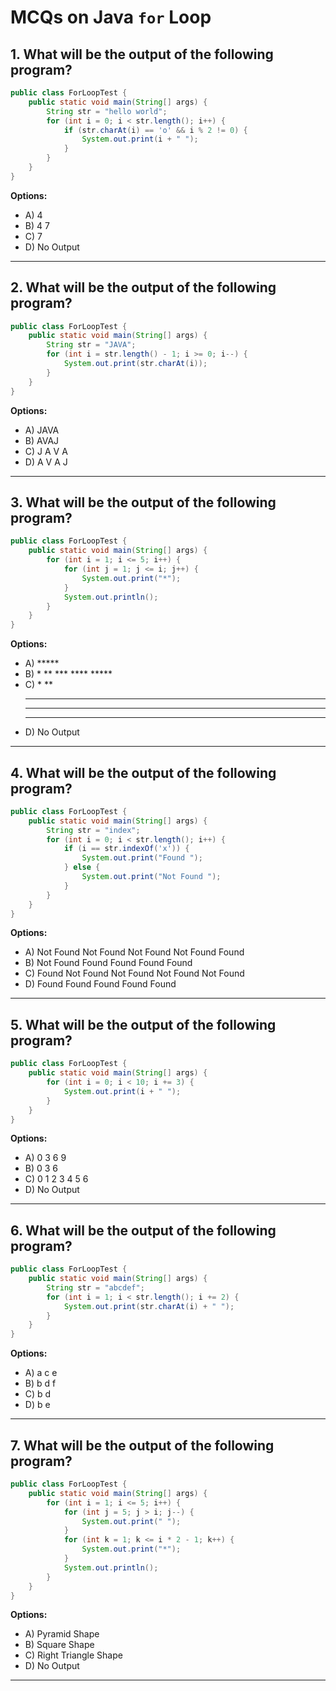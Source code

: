 
# **MCQs on Java `for` Loop**

## 1. What will be the output of the following program?
```java
public class ForLoopTest {
    public static void main(String[] args) {
        String str = "hello world";
        for (int i = 0; i < str.length(); i++) {
            if (str.charAt(i) == 'o' && i % 2 != 0) {
                System.out.print(i + " ");
            }
        }
    }
}
```

**Options:**
- A) 4
- B) 4 7
- C) 7
- D) No Output

---

## 2. What will be the output of the following program?
```java
public class ForLoopTest {
    public static void main(String[] args) {
        String str = "JAVA";
        for (int i = str.length() - 1; i >= 0; i--) {
            System.out.print(str.charAt(i));
        }
    }
}
```

**Options:**
- A) JAVA
- B) AVAJ
- C) J A V A
- D) A V A J

---

## 3. What will be the output of the following program?
```java
public class ForLoopTest {
    public static void main(String[] args) {
        for (int i = 1; i <= 5; i++) {
            for (int j = 1; j <= i; j++) {
                System.out.print("*");
            }
            System.out.println();
        }
    }
}
```

**Options:**
- A) *****
- B) * ** *** **** *****
- C) *
  **
    ***  
    ****  
    *****  
- D) No Output

---

## 4. What will be the output of the following program?
```java
public class ForLoopTest {
    public static void main(String[] args) {
        String str = "index";
        for (int i = 0; i < str.length(); i++) {
            if (i == str.indexOf('x')) {
                System.out.print("Found ");
            } else {
                System.out.print("Not Found ");
            }
        }
    }
}
```

**Options:**
- A) Not Found Not Found Not Found Not Found Found
- B) Not Found Found Found Found Found
- C) Found Not Found Not Found Not Found Not Found
- D) Found Found Found Found Found

---

## 5. What will be the output of the following program?
```java
public class ForLoopTest {
    public static void main(String[] args) {
        for (int i = 0; i < 10; i += 3) {
            System.out.print(i + " ");
        }
    }
}
```

**Options:**
- A) 0 3 6 9
- B) 0 3 6
- C) 0 1 2 3 4 5 6
- D) No Output

---

## 6. What will be the output of the following program?
```java
public class ForLoopTest {
    public static void main(String[] args) {
        String str = "abcdef";
        for (int i = 1; i < str.length(); i += 2) {
            System.out.print(str.charAt(i) + " ");
        }
    }
}
```

**Options:**
- A) a c e
- B) b d f
- C) b d
- D) b e

---

## 7. What will be the output of the following program?
```java
public class ForLoopTest {
    public static void main(String[] args) {
        for (int i = 1; i <= 5; i++) {
            for (int j = 5; j > i; j--) {
                System.out.print(" ");
            }
            for (int k = 1; k <= i * 2 - 1; k++) {
                System.out.print("*");
            }
            System.out.println();
        }
    }
}
```

**Options:**
- A) Pyramid Shape
- B) Square Shape
- C) Right Triangle Shape
- D) No Output

---

